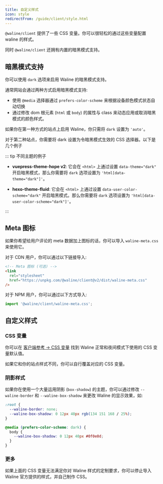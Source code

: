 ```yaml
---
title: 自定义样式
icon: style
redirectFrom: /guide/client/style.html
---
```


`@waline/client` 提供了一些 CSS 变量。你可以很轻松的通过这些变量配置 waline 的样式。

同时 `@waline/client` 还拥有内置的暗黑模式支持。

<!-- more -->

## 暗黑模式支持

你可以使用 `dark` 选项来启用 Waline 的暗黑模式支持。

通常网站会通过两种方式启用暗黑模式支持:

- 使用 `@media` 选择器通过 `prefers-color-scheme` 来根据设备颜色模式状态自动切换
- 通过修改 dom 根元素 (`html` 或 `body`) 的属性与 class 来动态应用或取消暗黑模式的颜色样式。

如果你在第一种方式的站点上启用 Waline，你只需将 `dark` 设置为 `'auto'`。

对于第二种站点，你需要将 dark 设置为令暗黑模式生效的 CSS 选择器。以下是几个例子

::: tip 不同主题的例子

- **vuepress-theme-hope v2**: 它会在 `<html>` 上通过设置 `data-theme="dark"` 开启暗黑模式，那么你需要将 `dark` 选项设置为 `'html[data-theme="dark"]'`。

- **hexo-theme-fluid**: 它会在 `<html>` 上通过设置 `data-user-color-scheme="dark"` 开启暗黑模式。那么你需要将 `dark` 选项设置为 `'html[data-user-color-scheme="dark"]'`。

:::

## Meta 图标

如果你希望给用户评论的 meta 数据加上图标的话，你可以导入 `waline-meta.css` 来使用它。

对于 CDN 用户，你可以通过以下链接导入:

```html
<!-- Meta 图标 (可选) -->
<link
  rel="stylesheet"
  href="https://unpkg.com/@waline/client@v2/dist/waline-meta.css"
/>
```

对于 NPM 用户，你可以通过以下方式导入:

```js
import '@waline/client/waline-meta.css';
```

## 自定义样式

### CSS 变量

你可以在 [客户端参考 → CSS 变量](../../reference/client/style.md) 找到 Waline 正常和夜间模式下使用的 CSS 变量默认值。

如果它和你的站点样式不同，你可以自行覆盖对应的 CSS 变量。

### 阴影样式

如果你在使用一个大量运用阴影 (`box-shadow`) 的主题，你可以通过修改 `--waline-border` 和 `--waline-box-shadow` 来更改 Waline 的显示效果，如:

```css
:root {
  --waline-border: none;
  --waline-box-shadow: 0 12px 40px rgb(134 151 168 / 25%);
}

@media (prefers-color-scheme: dark) {
  body {
    --waline-box-shadow: 0 12px 40px #0f0e0d;
  }
}
```

### 更多

如果上面的 CSS 变量无法满足你对 Waline 样式的定制要求，你可以停止导入 Waline 官方提供的样式，并自己制作 CSS。
